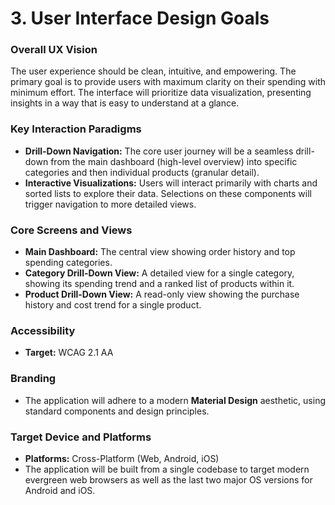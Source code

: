 # 3. User Interface Design Goals

### Overall UX Vision

The user experience should be clean, intuitive, and empowering. The primary goal is to provide users with maximum clarity on their spending with minimum effort. The interface will prioritize data visualization, presenting insights in a way that is easy to understand at a glance.

### Key Interaction Paradigms

*   **Drill-Down Navigation:** The core user journey will be a seamless drill-down from the main dashboard (high-level overview) into specific categories and then individual products (granular detail).
*   **Interactive Visualizations:** Users will interact primarily with charts and sorted lists to explore their data. Selections on these components will trigger navigation to more detailed views.

### Core Screens and Views

*   **Main Dashboard:** The central view showing order history and top spending categories.
*   **Category Drill-Down View:** A detailed view for a single category, showing its spending trend and a ranked list of products within it.
*   **Product Drill-Down View:** A read-only view showing the purchase history and cost trend for a single product.

### Accessibility

*   **Target:** WCAG 2.1 AA

### Branding

*   The application will adhere to a modern **Material Design** aesthetic, using standard components and design principles.

### Target Device and Platforms

*   **Platforms:** Cross-Platform (Web, Android, iOS)
*   The application will be built from a single codebase to target modern evergreen web browsers as well as the last two major OS versions for Android and iOS.